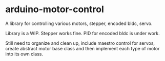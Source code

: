 # arduino-motor-control
A library for controlling various motors, stepper, encoded bldc, servo.

Library is a WIP. Stepper works fine. PID for encoded bldc is under work. 

Still need to organize and clean up, include maestro control for servos, create abstract motor base class and then implement each type of motor into its own class. 
